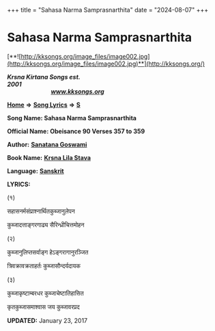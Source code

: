 +++
title = "Sahasa Narma Samprasnarthita"
date = "2024-08-07"
+++

# Sahasa Narma Samprasnarthita
[**![http://kksongs.org/image_files/image002.jpg](http://kksongs.org/image_files/image002.jpg)**](http://kksongs.org/)

**_Krsna Kirtana Songs est. 2001_**                                                                                                                                                 **_www.kksongs.org_**

**[Home](http://kksongs.org/)** **⇒** **[Song Lyrics](http://kksongs.org/lyrics.html)** **⇒** **[S](http://kksongs.org/songs/song_s.html)**

**Song Name: Sahasa Narma Samprasnarthita**

**Official Name: Obeisance 90 Verses 357 to 359**

**Author:** [**Sanatana Goswami**](http://kksongs.org/authors/list/sanatana_g.html)

**Book Name:** [**Krsna Lila Stava**](http://kksongs.org/authors/literature/krsnalilastava.html)

**Language:** [**Sanskrit**](http://kksongs.org/language/list/sanskrit.html)

**LYRICS:**

(१)

सहासनर्मसंप्राश्नार्थितकुब्जानुलेपन

कुब्जादत्ताङ्गरगाढ्य सैरिन्ध्रीचित्तमोहन

(२)

कुब्जानुलिप्तसर्वाङ्ग हेऽङ्गरागानुरञ्जित

त्रिवक्रावक्रताहर्तः कुब्जासौन्दर्यदायक

(३)

कुब्जाकृष्टाम्बरधर कुब्जाचेष्टातिहासित

कृतकुब्जासमाश्वास जय कुब्जावरप्रद

**UPDATED:** January 23, 2017